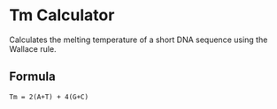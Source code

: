 # Tm Calculator

Calculates the melting temperature of a short DNA sequence using the Wallace rule.

## Formula

`Tm = 2(A+T) + 4(G+C)`
